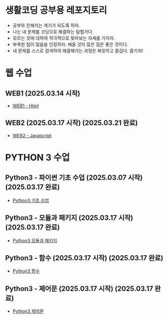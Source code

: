 # 생활코딩 공부용 레포지토리

- 공부와 친해지는 계기가 되도록 하자. 
- 나는 내 문제를 코딩으로 해결하는 탐험가다.
- 모르는 것에 대하여 적극적으로 찾아보는 자세를 가지자. 
- 부족한 점이 많음을 인정하자. 배울 것이 많은 점은 좋은 것이다. 
- 내 문제를 스스로 검색하여 해결해가는 과정은 짜릿하고 즐겁다. 즐기자!

# 웹 수업

## WEB1 (2025.03.14 시작)
- [WEB1 - Html](/WEB_STUDY/WEB1%20-%20HTML/HTML.md)
## WEB2 (2025.03.17 시작) (2025.03.21 완료)
- [WEB2 - Javascript](./WEB_STUDY/WEB2%20-%20Javascript/Javascript.md)

# PYTHON 3 수업

## Python3 - 파이썬 기초 수업 (2025.03.07 시작) (2025.03.17 완료)
- [Python3 기초 수업](./PYTHON_STUDY/PYTHON3/10.%20수업을%20마치며/10.%20end%20of%20class.md) 
## Python3 - 모듈과 패키지 (2025.03.17 시작) (2025.03.17 완료)
- [Python3 모듈과 패키지](./PYTHON_STUDY/PYTHON3_MODULE_PAKAGE/module&pakage.md)
## Python3 - 함수 (2025.03.17 시작) (2025.03.17 완료)
- [Python3 함수](./PYTHON_STUDY/PYTHON3_FUNCTION/PYTHON3_FUNCTION.md)
## Python3 - 제어문 (2025.03.17 시작) (2025.03.17 완료)
- [Python3 제어문](./PYTHON_STUDY/PYTHON_FLOW_CONTROL/PYTHON_FLOW_CONTROL.md)

